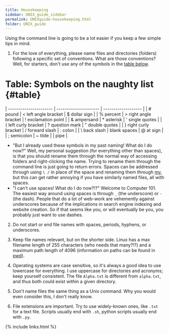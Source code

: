 ```yaml
---
title: Housekeeping
sidebar: UNIX_guide_sidebar
permalink: UNIXguide-housekeeping.html
folder: UNIX_guide
---
```


<link rel="stylesheet" href="css/theme-blue.css">

Using the command line is going to be a lot easier if you keep a few simple
tips in mind.

1. For the love of everything, please name files and directories (folders)
following a specific set of conventions. What are those conventions?
Well, for starters, don't use any of the symbols in the
[table below](UNIXguide-housekeeping.html#table).

# Table: Symbols on the naughty list {#table}

| ---------------------- | --------------------- | ------------------- |
| # pound                | < left angle bracket  | $ dollar sign       |
| % percent              | > right angle bracket | ! exclamation point |
| & ampersand            | * asterisk            | \' single quotes    |
| { left curly bracket   | ? question mark       | \" double quotes    |
| } right curly bracket  | / forward slash       | : colon             |
| \ back slash           | blank spaces          | @ at sign           |
| ; semicolon            | ~ tilde               | \| pipe             |


* "But I already used these symbols in my past naming! What do I do now?"
  Well, my personal suggestion (for everything other than spaces), is that you
  should rename them through the normal way of accessing folders and
  right-clicking the name.
  Trying to rename them through the command line is just going to return errors.
	Spaces can be addressed through using `\ /` in place of the space and
  renaming them through [mv](UNIXguide-mv.html), but this can get rather
  annoying if you have similarly named files, all with spaces.
* "I can't use spaces! What do I do now?!?" Welcome to Computer 101.
  The easiest way around using spaces is through `_` (the underscore) or `-`
  (the dash).
	People that do a lot of web-work are vehemently against underscores because
  of the implications in search engine indexing and website creation.
	So if that seems like you, or will eventually be you, you probably just want
  to use dashes.

2. Do not start or end file names with spaces, periods, hyphens, or underscores.

3. Keep file names relevant, but on the shorter side. Linux has a max filename
  length of 255 characters (who needs that many?!?) and a maximum path length
  of 4096 (information on paths can be found in [pwd](UNIXguide-pwd.html)).

4. Operating systems are case sensitive, so it's always a good idea to use
  lowercase for everything.
  I use uppercase for directories and acronyms; keep yourself consistent.
  The file `Alpha.txt` is different from `alpha.txt`, and thus both could exist
  within a given directory.

5. Don't name files the same thing as a Unix command. Why you would even
  consider this, I don't really know.

6. File extensions are important. Try to use widely-known ones, like `.txt` for
  a text file. Scripts usually end with `.sh`, python scripts usually end
  with `.py`.

{% include links.html %}
